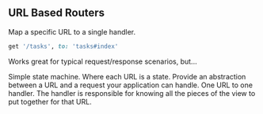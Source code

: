 ##  URL Based Routers

Map a specific URL to a single handler.

```ruby
get '/tasks', to: 'tasks#index'
```

Works great for typical request/response scenarios, but...

<aside data-markdown class="notes">
  Simple state machine. Where each URL is a state.
  Provide an abstraction between a URL and a request your application can handle.
  One URL to one handler. 
  The handler is responsible for knowing all the pieces of the view to put together for that URL.
</aside>
